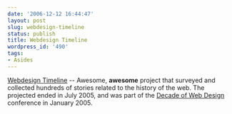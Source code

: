 ```yaml
---
date: '2006-12-12 16:44:47'
layout: post
slug: webdesign-timeline
status: publish
title: Webdesign Timeline
wordpress_id: '490'
tags:
- Asides
---
```


[Webdesign Timeline](http://www.designtimeline.org/cgi-bin/archive/timeline.cgi?z=1) -- Awesome, **awesome** project that surveyed and collected hundreds of stories related to the history of the web. The projected ended in July 2005, and was part of the [Decade of Web Design](http://www.decadeofwebdesign.org/) conference in January 2005.
